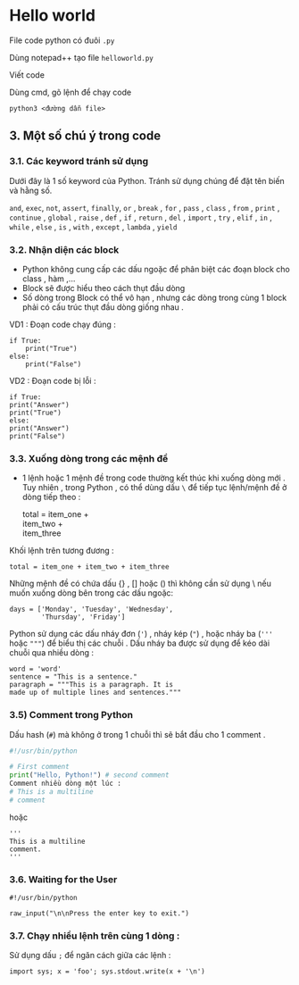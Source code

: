 # Hello world

File code python có đuôi `.py`

Dùng notepad++ tạo file `helloworld.py` 

Viết code

Dùng cmd, gõ lệnh để chạy code

    python3 <đường dẫn file>

## 3. Một số chú ý trong code

### 3.1. Các keyword tránh sử dụng

Dưới đây là 1 số keyword của Python. Tránh sử dụng chúng để đặt tên biến và hằng số.

`and`, `exec`, `not`, `assert`, `finally`, `or` , `break` , `for` , `pass` , `class` , `from` , `print` , `continue` , `global` , `raise` , `def` , `if` , `return` , `del` , `import` , `try` , `elif` , `in` , `while` , `else` , `is` , `with` , `except` , `lambda` , `yield`

### 3.2. Nhận diện các block

- Python không cung cấp các dấu ngoặc để phân biệt các đoạn block cho class , hàm ,...
- Block sẽ được hiểu theo cách thụt đầu dòng
- Số dòng trong Block có thể vô hạn , nhưng các dòng trong cùng 1 block phải có cấu trúc thụt đầu dòng giống nhau .

VD1 : Đoạn code chạy đúng :

    if True:
        print("True")
    else:
        print("False")

VD2 : Đoạn code bị lỗi :

    if True:
    print("Answer")
    print("True")
    else:
    print("Answer")
    print("False")

### 3.3. Xuống dòng trong các mệnh đề

- 1 lệnh hoặc 1 mệnh đề trong code thường kết thúc khi xuống dòng mới . Tuy nhiên , trong Python , có thể dùng dấu `\` để tiếp tục lệnh/mệnh đề ở dòng tiếp theo :

    total = item_one + \
            item_two + \
            item_three

Khối lệnh trên tương đương :

    total = item_one + item_two + item_three

Những mệnh đề có chứa dấu {} , [] hoặc () thì không cần sử dụng \ nếu muốn xuống dòng bên trong các dấu ngoặc:

    days = ['Monday', 'Tuesday', 'Wednesday',
            'Thursday', 'Friday']

Python sử dụng các dấu nháy đơn (`'`) , nháy kép (`"`) , hoặc nháy ba (`'''` hoặc `"""`) để biểu thị các chuỗi .
Dấu nháy ba được sử dụng để kéo dài chuỗi qua nhiều dòng :

    word = 'word'
    sentence = "This is a sentence."
    paragraph = """This is a paragraph. It is
    made up of multiple lines and sentences."""

### 3.5) Comment trong Python
Dấu hash (`#`) mà không ở trong 1 chuỗi thì sẽ bắt đầu cho 1 comment .

```py
#!/usr/bin/python

# First comment
print("Hello, Python!") # second comment
Comment nhiều dòng một lúc :
# This is a multiline
# comment
```

hoặc

    '''
    This is a multiline
    comment.
    '''

### 3.6. Waiting for the User

    #!/usr/bin/python

    raw_input("\n\nPress the enter key to exit.")

### 3.7. Chạy nhiều lệnh trên cùng 1 dòng :
Sử dụng dấu `;` để ngăn cách giữa các lệnh :

    import sys; x = 'foo'; sys.stdout.write(x + '\n')